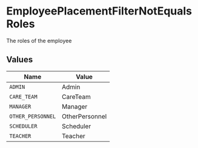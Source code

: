 # EmployeePlacementFilterNotEqualsRoles

The roles of the employee


## Values

| Name              | Value             |
| ----------------- | ----------------- |
| `ADMIN`           | Admin             |
| `CARE_TEAM`       | CareTeam          |
| `MANAGER`         | Manager           |
| `OTHER_PERSONNEL` | OtherPersonnel    |
| `SCHEDULER`       | Scheduler         |
| `TEACHER`         | Teacher           |